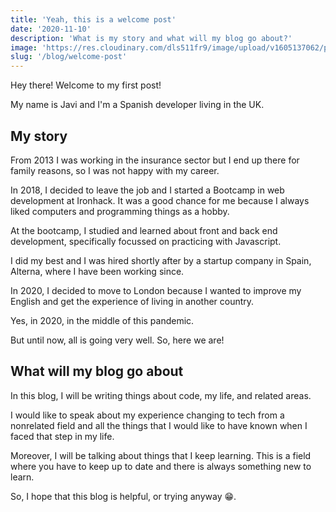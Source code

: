 ```yaml
---
title: 'Yeah, this is a welcome post'
date: '2020-11-10'
description: 'What is my story and what will my blog go about?'
image: 'https://res.cloudinary.com/dls511fr9/image/upload/v1605137062/portfolio/blog/welcome-post.jpg'
slug: '/blog/welcome-post'
---
```


Hey there! Welcome to my first post!

My name is Javi and I'm a Spanish developer living in the UK.

## My story

From 2013 I was working in the insurance sector but I end up there for family reasons, so I was not happy with my career.

In 2018, I decided to leave the job and I started a Bootcamp in web development at Ironhack. It was a good chance for me because I always liked computers and programming things as a hobby.

At the bootcamp, I studied and learned about front and back end development, specifically focussed on practicing with Javascript.

I did my best and I was hired shortly after by a startup company in Spain, Alterna, where I have been working since.

In 2020, I decided to move to London because I wanted to improve my English and get the experience of living in another country.

Yes, in 2020, in the middle of this pandemic.

But until now, all is going very well. So, here we are!

## What will my blog go about

In this blog, I will be writing things about code, my life, and related areas.

I would like to speak about my experience changing to tech from a nonrelated field and all the things that I would like to have known when I faced that step in my life.

Moreover, I will be talking about things that I keep learning. This is a field where you have to keep up to date and there is always something new to learn.

So, I hope that this blog is helpful, or trying anyway 😁.
